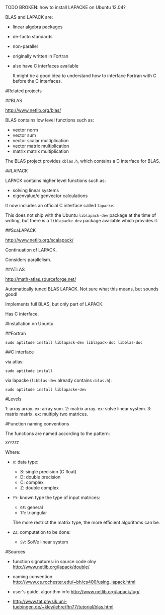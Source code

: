 TODO BROKEN: how to install LAPACKE on Ubuntu 12.04?

BLAS and LAPACK are:

- linear algebra packages
- de-facto standards
- non-parallel 
- originally written in Fortran
- also have C interfaces available

    It might be a good idea to understand how to interface Fortran with C before the C interfaces.

#Related projects

##BLAS

<http://www.netlib.org/blas/>

BLAS contains low level functions such as:

- vector norm
- vector sum
- vector scalar multiplication
- vector matrix multiplication
- matrix matrix multiplication

The BLAS project provides `cblas.h`, which contains a C interface for BLAS.

##LAPACK

LAPACK contains higher level functions such as:

- solving linear systems
- eigenvalue/eigenvector calculations

It now includes an official C interface called `lapacke`.

This does not ship with the Ubuntu `liblapack-dev` package at the time of writing, but there is a `liblapacke-dev` package available which provides it.

##ScaLAPACK

<http://www.netlib.org/scalapack/>

Continuation of LAPACK.

Considers parallelism.

##ATLAS

<http://math-atlas.sourceforge.net/>

Automatically tuned BLAS LAPACK. Not sure what this means, but sounds good!

Implements full BLAS, but only part of LAPACK.

Has C interface.

#Installation on Ubuntu

##Fortran

    sudo aptitude install liblapack-dev liblapack-doc libblas-doc

##C interface

via atlas:

    sudo aptitude install 

via lapacke (`libblas-dev` already contains `cblas.h`):

    sudo aptitude install liblapacke-dev

#Levels

1: array array. ex: array sum.
2: matrix array. ex: solve linear system.
3: matrix matrix. ex: multiply two matrices.

#Function naming conventions

The functions are named according to the pattern:

    XYYZZZ

Where:

- `X`: data type:

    - S: single precision (C float)
    - D: double precision
    - C: complex
    - Z: double complex

- `YY`: known type the type of input matrices:

    - `GE`: general
    - `TR`: triangular

    The more restrict the matrix type, the more efficient algorithms can be.

- `ZZ`: computation to be done:

    - `SV`: SolVe linear system

#Sources

- function signatures: in source code olny <http://www.netlib.org/lapack/double/>

- naming convention <http://www.cs.rochester.edu/~bh/cs400/using_lapack.html>

- user's guide. algorithm info <http://www.netlib.org/lapack/lug/>

- <http://www.tat.physik.uni-tuebingen.de/~kley/lehre/ftn77/tutorial/blas.html>
